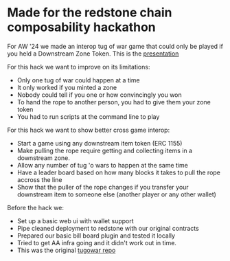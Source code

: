 # Made for the redstone chain composability hackathon

For AW '24 we made an interop tug of war game that could only be played if you
held a Downstream Zone Token. This is the [presentation](https://www.youtube.com/watch?v=kKmpWvOuL8g)

For this hack we want to improve on its limitations:

* Only one tug of war could happen at a time
* It only worked if you minted a zone
* Nobody could tell if you one or how convincingly you won
* To hand the rope to another person, you had to give them your zone token
* You had to run scripts at the command line to play

For this hack we want to show better cross game interop:

* Start a game using any downstream item token (ERC 1155)
* Make pulling the rope require getting and collecting items in a downstream
  zone.
* Allow any number of tug 'o wars to happen at the same time
* Have a leader board based on how many blocks it takes to pull the rope
  accross the line
* Show that the puller of the rope changes if you transfer your downstream item
  to someone else (another player or any other wallet)

Before the hack we:

* Set up a basic web ui with wallet support
* Pipe cleaned deployment to redstone with our original contracts
* Prepared our basic bill board plugin and tested it locally
* Tried to get AA infra going and it didn't work out in time.
* This was the original [tugowar repo](https://github.com/polysensus/tugowar/commit/877c96f6b82ba6f34d26387d5e244ff2d04e3ef5)
